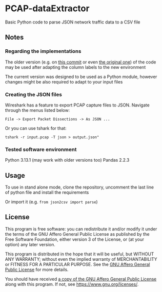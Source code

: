 # PCAP-dataExtractor

Basic Python code to parse JSON network traffic data to a CSV file

## Notes

### Regarding the implementations

The older version (e.g. on [this commit](https://github.com/oliveiraleo/PCAP-dataExtractor/blob/a6d697ed9eff5fbc10d9831ad1b31af76d8aee3a/json2csv.py) or even [the original one](https://github.com/abhiverma866/PCAP-dataExtractor)) of the code may be used after adapting the column labels to the new environment

The current version was designed to be used as a Python module, however changes might be also required to adapt to your input files

### Creating the JSON files

Wireshark has a feature to export PCAP capture files to JSON. Navigate through the menus listed below:

`File -> Export Packet Dissections -> As JSON ...`

Or you can use tshark for that:

```
tshark -r input.pcap -T json > output.json"
```

### Tested software environment

Python 3.13.1 (may work with older versions too)
Pandas 2.2.3

## Usage

To use in stand alone mode, clone the repository, uncomment the last line of python file and install the requirements

Or import it (e.g. `from json2csv import parse`)

## License

This program is free software: you can redistribute it and/or modify it under the terms of the GNU Affero General Public License as published by the Free Software Foundation, either version 3 of the License, or (at your option) any later version.

This program is distributed in the hope that it will be useful, but WITHOUT ANY WARRANTY; without even the implied warranty of MERCHANTABILITY or FITNESS FOR A PARTICULAR PURPOSE. See the [GNU Affero General Public License](https://www.gnu.org/licenses/agpl-3.0.html) for more details.

You should have received [a copy of the GNU Affero General Public License](./LICENSE) along with this program. If not, see <https://www.gnu.org/licenses/>.
